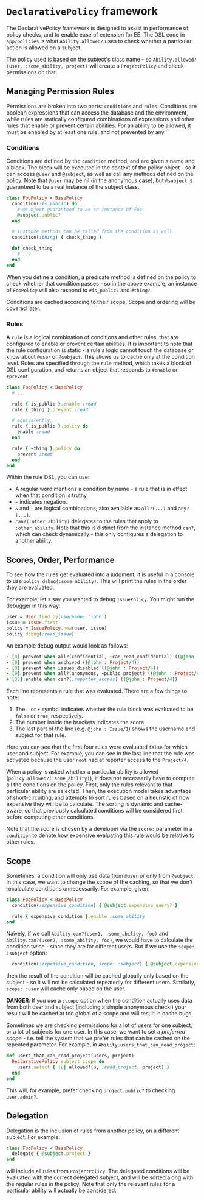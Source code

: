 # `DeclarativePolicy` framework

The DeclarativePolicy framework is designed to assist in performance of policy checks, and to enable ease of extension for EE. The DSL code in `app/policies` is what `Ability.allowed?` uses to check whether a particular action is allowed on a subject.

The policy used is based on the subject's class name - so `Ability.allowed?(user, :some_ability, project)` will create a `ProjectPolicy` and check permissions on that.

## Managing Permission Rules

Permissions are broken into two parts: `conditions` and `rules`. Conditions are boolean expressions that can access the database and the environment, while rules are statically configured combinations of expressions and other rules that enable or prevent certain abilities. For an ability to be allowed, it must be enabled by at least one rule, and not prevented by any.

### Conditions

Conditions are defined by the `condition` method, and are given a name and a block. The block will be executed in the context of the policy object - so it can access `@user` and `@subject`, as well as call any methods defined on the policy. Note that `@user` may be nil (in the anonymous case), but `@subject` is guaranteed to be a real instance of the subject class.

```ruby
class FooPolicy < BasePolicy
  condition(:is_public) do
    # @subject guaranteed to be an instance of Foo
    @subject.public?
  end

  # instance methods can be called from the condition as well
  condition(:thing) { check_thing }

  def check_thing
    # ...
  end
end
```

When you define a condition, a predicate method is defined on the policy to check whether that condition passes - so in the above example, an instance of `FooPolicy` will also respond to `#is_public?` and `#thing?`.

Conditions are cached according to their scope. Scope and ordering will be covered later.

### Rules

A `rule` is a logical combination of conditions and other rules, that are configured to enable or prevent certain abilities. It is important to note that the rule configuration is static - a rule's logic cannot touch the database or know about `@user` or `@subject`. This allows us to cache only at the condition level. Rules are specified through the `rule` method, which takes a block of DSL configuration, and returns an object that responds to `#enable` or `#prevent`:

```ruby
class FooPolicy < BasePolicy
  # ...

  rule { is_public }.enable :read
  rule { thing }.prevent :read

  # equivalently,
  rule { is_public }.policy do
    enable :read
  end

  rule { ~thing }.policy do
    prevent :read
  end
end
```

Within the rule DSL, you can use:

- A regular word mentions a condition by name - a rule that is in effect when that condition is truthy.
- `~` indicates negation.
- `&` and `|` are logical combinations, also available as `all?(...)` and `any?(...)`.
- `can?(:other_ability)` delegates to the rules that apply to `:other_ability`. Note that this is distinct from the instance method `can?`, which can check dynamically - this only configures a delegation to another ability.

## Scores, Order, Performance

To see how the rules get evaluated into a judgment, it is useful in a console to use `policy.debug(:some_ability)`. This will print the rules in the order they are evaluated.

For example, let's say you wanted to debug `IssuePolicy`. You might run
the debugger in this way:

```ruby
user = User.find_by(username: 'john')
issue = Issue.first
policy = IssuePolicy.new(user, issue)
policy.debug(:read_issue)
```

An example debug output would look as follows:

```ruby
- [0] prevent when all?(confidential, ~can_read_confidential) ((@john : Issue/1))
- [0] prevent when archived ((@john : Project/4))
- [0] prevent when issues_disabled ((@john : Project/4))
- [0] prevent when all?(anonymous, ~public_project) ((@john : Project/4))
+ [32] enable when can?(:reporter_access) ((@john : Project/4))
```

Each line represents a rule that was evaluated. There are a few things to note:

1. The `-` or `+` symbol indicates whether the rule block was evaluated to be
   `false` or `true`, respectively.
1. The number inside the brackets indicates the score.
1. The last part of the line (e.g. `@john : Issue/1`) shows the username
   and subject for that rule.

Here you can see that the first four rules were evaluated `false` for
which user and subject. For example, you can see in the last line that
the rule was activated because the user `root` had at reporter access to
the `Project/4`.

When a policy is asked whether a particular ability is allowed
(`policy.allowed?(:some_ability)`), it does not necessarily have to
compute all the conditions on the policy. First, only the rules relevant
to that particular ability are selected. Then, the execution model takes
advantage of short-circuiting, and attempts to sort rules based on a
heuristic of how expensive they will be to calculate. The sorting is
dynamic and cache-aware, so that previously calculated conditions will
be considered first, before computing other conditions.

Note that the score is chosen by a developer via the `score:` parameter
in a `condition` to denote how expensive evaluating this rule would be
relative to other rules.

## Scope

Sometimes, a condition will only use data from `@user` or only from `@subject`. In this case, we want to change the scope of the caching, so that we don't recalculate conditions unnecessarily. For example, given:

```ruby
class FooPolicy < BasePolicy
  condition(:expensive_condition) { @subject.expensive_query? }

  rule { expensive_condition }.enable :some_ability
end
```

Naively, if we call `Ability.can?(user1, :some_ability, foo)` and `Ability.can?(user2, :some_ability, foo)`, we would have to calculate the condition twice - since they are for different users. But if we use the `scope: :subject` option:

```ruby
  condition(:expensive_condition, scope: :subject) { @subject.expensive_query? }
```

then the result of the condition will be cached globally only based on the subject - so it will not be calculated repeatedly for different users. Similarly, `scope: :user` will cache only based on the user.

**DANGER**: If you use a `:scope` option when the condition actually uses data from
both user and subject (including a simple anonymous check!) your result will be cached at too global of a scope and will result in cache bugs.

Sometimes we are checking permissions for a lot of users for one subject, or a lot of subjects for one user. In this case, we want to set a *preferred scope* - i.e. tell the system that we prefer rules that can be cached on the repeated parameter. For example, in `Ability.users_that_can_read_project`:

```ruby
def users_that_can_read_project(users, project)
  DeclarativePolicy.subject_scope do
    users.select { |u| allowed?(u, :read_project, project) }
  end
end
```

This will, for example, prefer checking `project.public?` to checking `user.admin?`.

## Delegation

Delegation is the inclusion of rules from another policy, on a different subject. For example:

```ruby
class FooPolicy < BasePolicy
  delegate { @subject.project }
end
```

will include all rules from `ProjectPolicy`. The delegated conditions will be evaluated with the correct delegated subject, and will be sorted along with the regular rules in the policy. Note that only the relevant rules for a particular ability will actually be considered.
